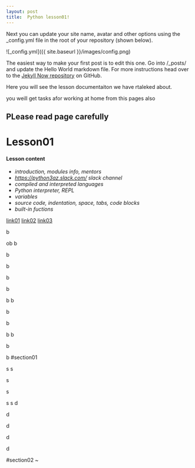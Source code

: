```yaml
---
layout: post
title:  Python lesson01!
---
```


Next you can update your site name, avatar and other options using the _config.yml file in the root of your repository (shown below).

![_config.yml]({{ site.baseurl }}/images/config.png)

The easiest way to make your first post is to edit this one. Go into /_posts/ and update the Hello World markdown file. For more instructions head over to the [Jekyll Now repository](https://github.com/barryclark/jekyll-now) on GitHub.

Here you will see the lesson documentaiton we have rtaleked about. 

you weill get tasks afor working at home from this pages also
 

## PLease read page carefully



# Lesson01

#### Lesson content
- _introduction, modules info, mentors_
- _https://python3az.slack.com/ slack channel_
- _compiled and interpreted languages_
- _Python interpreter, REPL_
- _variables_
- _source code, indentation, space, tabs, code blocks_
- _built-in fuctions_

[link01](#section01)
[link02](#section02)
[link03](#section03)


b

ob
b

b

b

b

b

b
b

b

b


b
b

b

b
#section01

s
s

s

s

s
s
d

d

d

d

d

#section02
~        
